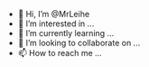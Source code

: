 - 👋 Hi, I’m @MrLeihe
- 👀 I’m interested in ...
- 🌱 I’m currently learning ...
- 💞️ I’m looking to collaborate on ...
- 📫 How to reach me ...

<!---
MrLeihe/MrLeihe is a ✨ special ✨ repository because its `README.md` (this file) appears on your GitHub profile.
You can click the Preview link to take a look at your changes.
--->
